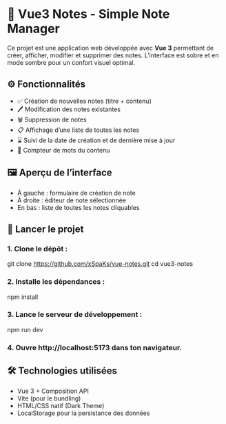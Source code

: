 # 📝 Vue3 Notes - Simple Note Manager

Ce projet est une application web développée avec **Vue 3** permettant de créer, afficher, modifier et supprimer des notes. L’interface est sobre et en mode sombre pour un confort visuel optimal.

## ⚙️ Fonctionnalités

- ✅ Création de nouvelles notes (titre + contenu)
- 🖊 Modification des notes existantes
- 🗑 Suppression de notes
- 📋 Affichage d’une liste de toutes les notes
- ⌛ Suivi de la date de création et de dernière mise à jour
- 🔢 Compteur de mots du contenu

## 🖼 Aperçu de l’interface

- À gauche : formulaire de création de note
- À droite : éditeur de note sélectionnée
- En bas : liste de toutes les notes cliquables

## 🚀 Lancer le projet

### 1. Clone le dépôt :

git clone https://github.com/xSpaKs/vue-notes.git
cd vue3-notes

### 2. Installe les dépendances :

npm install

### 3. Lance le serveur de développement :

npm run dev

### 4. Ouvre http://localhost:5173 dans ton navigateur.

## 🛠 Technologies utilisées

- Vue 3 + Composition API
- Vite (pour le bundling)
- HTML/CSS natif (Dark Theme)
- LocalStorage pour la persistance des données
